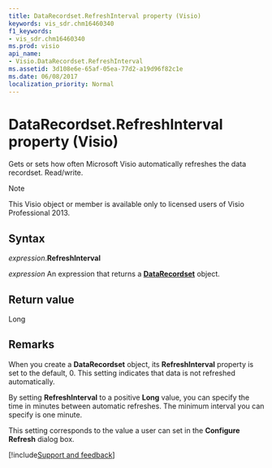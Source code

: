 ```yaml
---
title: DataRecordset.RefreshInterval property (Visio)
keywords: vis_sdr.chm16460340
f1_keywords:
- vis_sdr.chm16460340
ms.prod: visio
api_name:
- Visio.DataRecordset.RefreshInterval
ms.assetid: 3d108e6e-65af-05ea-77d2-a19d96f82c1e
ms.date: 06/08/2017
localization_priority: Normal
---
```



# DataRecordset.RefreshInterval property (Visio)

Gets or sets how often Microsoft Visio automatically refreshes the data recordset. Read/write.


> [!NOTE] 
> This Visio object or member is available only to licensed users of Visio Professional 2013.


## Syntax

_expression_.**RefreshInterval**

_expression_ An expression that returns a **[DataRecordset](Visio.DataRecordset.md)** object.


## Return value

Long


## Remarks

When you create a **DataRecordset** object, its **RefreshInterval** property is set to the default, 0. This setting indicates that data is not refreshed automatically.

By setting **RefreshInterval** to a positive **Long** value, you can specify the time in minutes between automatic refreshes. The minimum interval you can specify is one minute.

This setting corresponds to the value a user can set in the **Configure Refresh** dialog box.

[!include[Support and feedback](~/includes/feedback-boilerplate.md)]